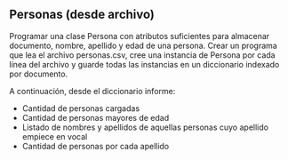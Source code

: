 ## Personas (desde archivo)

Programar una clase Persona con atributos suficientes para almacenar documento, nombre,
apellido y edad de una persona.
Crear un programa que lea el archivo personas.csv, cree una instancia de Persona
por cada línea del archivo y guarde todas las instancias en un diccionario indexado por documento.

A continuación, desde el diccionario informe:

* Cantidad de personas cargadas
* Cantidad de personas mayores de edad
* Listado de nombres y apellidos de aquellas personas cuyo apellido empiece en vocal
* Cantidad de personas por cada apellido

